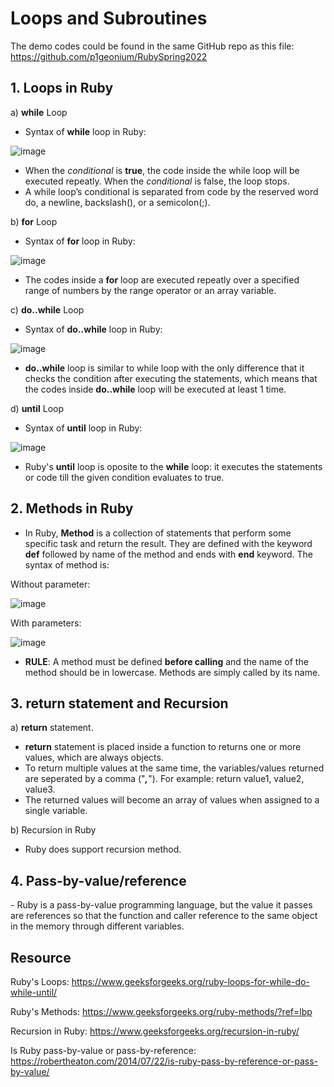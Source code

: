 <h1>Loops and Subroutines</h1>

The demo codes could be found in the same GitHub repo as this file: https://github.com/p1geonium/RubySpring2022

<h2>1. Loops in Ruby</h2>

a) **while** Loop

- Syntax of **while** loop in Ruby:

![image](https://user-images.githubusercontent.com/93970330/162554717-0323f755-418a-4aec-8927-0a49735c2ccb.png)

- When the *conditional* is **true**, the code inside the while loop will be executed repeatly. When the *conditional* is false, the loop stops.
- A while loop’s conditional is separated from code by the reserved word do, a newline, backslash(\), or a semicolon(;).

b) **for** Loop

- Syntax of **for** loop in Ruby:

![image](https://user-images.githubusercontent.com/93970330/162554764-22bf1559-07a7-4e32-a155-010690dd1d21.png)

- The codes inside a **for** loop are executed repeatly over a specified range of numbers by the range operator or an array variable.

c) **do..while** Loop

- Syntax of **do..while** loop in Ruby:

![image](https://user-images.githubusercontent.com/93970330/162555000-97401c90-20d7-4764-b651-4f8b65eaf816.png)

- **do..while** loop is similar to while loop with the only difference that it checks the condition after executing the statements, which means that the codes inside **do..while** loop will be executed at least 1 time.

d) **until** Loop

- Syntax of **until** loop in Ruby:

![image](https://user-images.githubusercontent.com/93970330/162555027-04019886-67a6-403c-971e-a0a72cc34f2b.png)

- Ruby's **until** loop is oposite to the **while** loop: it executes the statements or code till the given condition evaluates to true.

<h2>2. Methods in Ruby</h2>

- In Ruby, **Method** is a collection of statements that perform some specific task and return the result. They are defined with the keyword **def** followed by name of the method and ends with **end** keyword. The syntax of method is:

Without parameter:

![image](https://user-images.githubusercontent.com/93970330/162556522-6140a7fe-318b-42c7-a630-9a302625e5da.png)

With parameters:

![image](https://user-images.githubusercontent.com/93970330/162556532-80c88bba-bd21-48a7-a2af-93a90319dc5c.png)

- **RULE**: A method must be defined **before calling** and the name of the method should be in lowercase. Methods are simply called by its name.

<h2>3. return statement and Recursion</h2>

a) **return** statement.
- **return** statement is placed inside a function to returns one or more values, which are always objects.
- To return multiple values at the same time, the variables/values returned are seperated by a comma ("***,***"). For example: return value1, value2, value3.
- The returned values will become an array of values when assigned to a single variable.

b) Recursion in Ruby
- Ruby does support recursion method.

<h2>4. Pass-by-value/reference</h2>
- Ruby is a pass-by-value programming language, but the value it passes are references so that the function and caller reference to the same object in the memory through different variables.

<h2>Resource</h2>

Ruby's Loops: https://www.geeksforgeeks.org/ruby-loops-for-while-do-while-until/

Ruby's Methods: https://www.geeksforgeeks.org/ruby-methods/?ref=lbp

Recursion in Ruby: https://www.geeksforgeeks.org/recursion-in-ruby/

Is Ruby pass-by-value or pass-by-reference: https://robertheaton.com/2014/07/22/is-ruby-pass-by-reference-or-pass-by-value/
